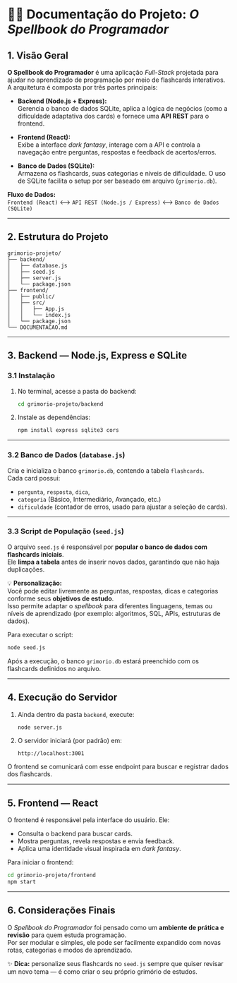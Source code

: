 # 🧙‍♂️ Documentação do Projeto: *O Spellbook do Programador*

## 1. Visão Geral

**O Spellbook do Programador** é uma aplicação *Full-Stack* projetada para ajudar no aprendizado de programação por meio de flashcards interativos.  
A arquitetura é composta por três partes principais:

- **Backend (Node.js + Express):**  
  Gerencia o banco de dados SQLite, aplica a lógica de negócios (como a dificuldade adaptativa dos cards) e fornece uma **API REST** para o frontend.

- **Frontend (React):**  
  Exibe a interface *dark fantasy*, interage com a API e controla a navegação entre perguntas, respostas e feedback de acertos/erros.

- **Banco de Dados (SQLite):**  
  Armazena os flashcards, suas categorias e níveis de dificuldade. O uso de SQLite facilita o setup por ser baseado em arquivo (`grimorio.db`).

**Fluxo de Dados:**  
`Frontend (React)` ⟷ `API REST (Node.js / Express)` ⟷ `Banco de Dados (SQLite)`

---

## 2. Estrutura do Projeto

```
grimorio-projeto/
├── backend/
│   ├── database.js
│   ├── seed.js
│   ├── server.js
│   └── package.json
├── frontend/
│   ├── public/
│   ├── src/
│   │   ├── App.js
│   │   └── index.js
│   └── package.json
└── DOCUMENTACAO.md
```

---

## 3. Backend — Node.js, Express e SQLite

### 3.1 Instalação

1. No terminal, acesse a pasta do backend:
   ```bash
   cd grimorio-projeto/backend
   ```
2. Instale as dependências:
   ```bash
   npm install express sqlite3 cors
   ```

---

### 3.2 Banco de Dados (`database.js`)

Cria e inicializa o banco `grimorio.db`, contendo a tabela `flashcards`.  
Cada card possui:
- `pergunta`, `resposta`, `dica`,  
- `categoria` (Básico, Intermediário, Avançado, etc.)  
- `dificuldade` (contador de erros, usado para ajustar a seleção de cards).

---

### 3.3 Script de População (`seed.js`)

O arquivo `seed.js` é responsável por **popular o banco de dados com flashcards iniciais**.  
Ele **limpa a tabela** antes de inserir novos dados, garantindo que não haja duplicações.

💡 **Personalização:**  
Você pode editar livremente as perguntas, respostas, dicas e categorias conforme seus **objetivos de estudo**.  
Isso permite adaptar o *spellbook* para diferentes linguagens, temas ou níveis de aprendizado (por exemplo: algoritmos, SQL, APIs, estruturas de dados).

Para executar o script:
```bash
node seed.js
```

Após a execução, o banco `grimorio.db` estará preenchido com os flashcards definidos no arquivo.

---

## 4. Execução do Servidor

1. Ainda dentro da pasta `backend`, execute:
   ```bash
   node server.js
   ```
2. O servidor iniciará (por padrão) em:
   ```
   http://localhost:3001
   ```

O frontend se comunicará com esse endpoint para buscar e registrar dados dos flashcards.

---

## 5. Frontend — React

O frontend é responsável pela interface do usuário. Ele:
- Consulta o backend para buscar cards.
- Mostra perguntas, revela respostas e envia feedback.
- Aplica uma identidade visual inspirada em *dark fantasy*.

Para iniciar o frontend:
```bash
cd grimorio-projeto/frontend
npm start
```

---

## 6. Considerações Finais

O *Spellbook do Programador* foi pensado como um **ambiente de prática e revisão** para quem estuda programação.  
Por ser modular e simples, ele pode ser facilmente expandido com novas rotas, categorias e modos de aprendizado.

✨ **Dica:** personalize seus flashcards no `seed.js` sempre que quiser revisar um novo tema — é como criar o seu próprio grimório de estudos.
